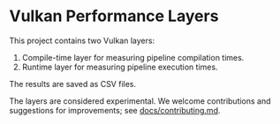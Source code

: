 # Vulkan Performance Layers

This project contains two Vulkan layers:
1. Compile-time layer for measuring pipeline compilation times.
2. Runtime layer for measuring pipeline execution times.

The results are saved as CSV files.

The layers are considered experimental.
We welcome contributions and suggestions for improvements; see [docs/contributing.md](docs/contributing.md).
